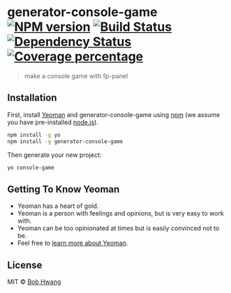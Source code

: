 # generator-console-game [![NPM version][npm-image]][npm-url] [![Build Status][travis-image]][travis-url] [![Dependency Status][daviddm-image]][daviddm-url] [![Coverage percentage][coveralls-image]][coveralls-url]
> make a console game with fp-panel

## Installation

First, install [Yeoman](http://yeoman.io) and generator-console-game using [npm](https://www.npmjs.com/) (we assume you have pre-installed [node.js](https://nodejs.org/)).

```bash
npm install -g yo
npm install -g generator-console-game
```

Then generate your new project:

```bash
yo console-game
```

## Getting To Know Yeoman

 * Yeoman has a heart of gold.
 * Yeoman is a person with feelings and opinions, but is very easy to work with.
 * Yeoman can be too opinionated at times but is easily convinced not to be.
 * Feel free to [learn more about Yeoman](http://yeoman.io/).

## License

MIT © [Bob Hwang](https://afrontend.github.io)


[npm-image]: https://badge.fury.io/js/generator-console-game.svg
[npm-url]: https://npmjs.org/package/generator-console-game
[travis-image]: https://travis-ci.org/afrontend/generator-console-game.svg?branch=master
[travis-url]: https://travis-ci.org/afrontend/generator-console-game
[daviddm-image]: https://david-dm.org/afrontend/generator-console-game.svg?theme=shields.io
[daviddm-url]: https://david-dm.org/afrontend/generator-console-game
[coveralls-image]: https://coveralls.io/repos/afrontend/generator-console-game/badge.svg
[coveralls-url]: https://coveralls.io/r/afrontend/generator-console-game
